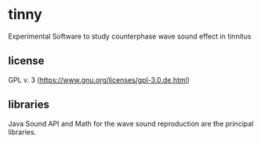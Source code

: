# tinny
Experimental Software to study counterphase wave sound effect in tinnitus

## license
GPL v. 3 (https://www.gnu.org/licenses/gpl-3.0.de.html)

## libraries 
Java Sound API and Math for the wave sound reproduction are the principal libraries. 

